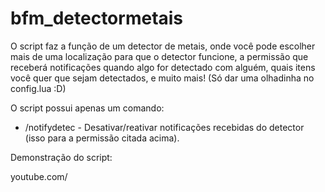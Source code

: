 # bfm_detectormetais

O script faz a função de um detector de metais, onde você pode escolher mais de uma localização para que o detector funcione, a permissão que receberá notificações quando algo for detectado com alguém, quais itens você quer que sejam detectados, e muito mais! (Só dar uma olhadinha no config.lua :D)

O script possui apenas um comando: 

  - /notifydetec - Desativar/reativar notificações recebidas do detector (isso para a permissão citada acima).

Demonstração do script:

youtube.com/
